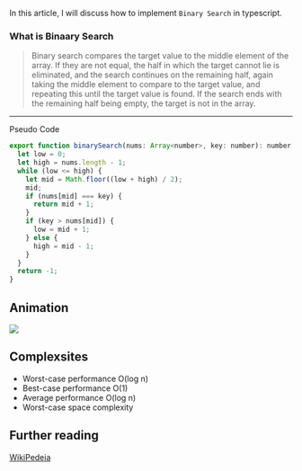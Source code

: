 In this article, I will discuss how to implement `Binary Search` in typescript.

### What is Binaary Search
>Binary search compares the target value to the middle element of the array. If they are not equal, the half in which the target cannot lie is eliminated, and the search continues on the remaining half, again taking the middle element to compare to the target value, and repeating this until the target value is found. If the search ends with the remaining half being empty, the target is not in the array.
---
Pseudo Code

 

```javascript
export function binarySearch(nums: Array<number>, key: number): number {
  let low = 0;
  let high = nums.length - 1;
  while (low <= high) {
    let mid = Math.floor((low + high) / 2);
    mid;
    if (nums[mid] === key) {
      return mid + 1;
    }
    if (key > nums[mid]) {
      low = mid + 1;
    } else {
      high = mid - 1;
    }
  }
  return -1;
}
```
## Animation

<img src="https://1.bp.blogspot.com/-D1FhJn-pbbI/Xq-0NbMLyfI/AAAAAAAAMWI/tY2jT3JZqUQWkqomgtd91E23ldYkzVrqACLcBGAsYHQ/s1600/binary_search.gif">

## Complexsites

- Worst-case performance	O(log n)
- Best-case performance	O(1)
- Average performance	O(log n)
- Worst-case space complexity

## Further reading

[WikiPedeia](https://en.wikipedia.org/wiki/Binary_search_algorithm)

<!--stackedit_data:
eyJoaXN0b3J5IjpbLTY4NjU4NjI5MCwxNDYwNTQyMTQwLDU1OT
g2MzUwMywtMTkwMjYwMjc3MywxODQwODcyMTI2LDE1NzEyMjg0
ODUsLTEyMDYwNjUyNDFdfQ==
-->